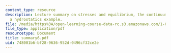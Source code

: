 ```yaml
---
content_type: resource
description: Lecture summary on stresses and equilibrium, the continuum model, and
  a hydrostatics example.
file: /media/https%3A/open-learning-course-data-rc.s3.amazonaws.com/1-050-engineering-mechanics-i-fall-2007/748001b6bf289636952d0496cf32ce2e_summary6.pdf
file_type: application/pdf
resourcetype: Document
title: summary6.pdf
uid: 748001b6-bf28-9636-952d-0496cf32ce2e
---
```


